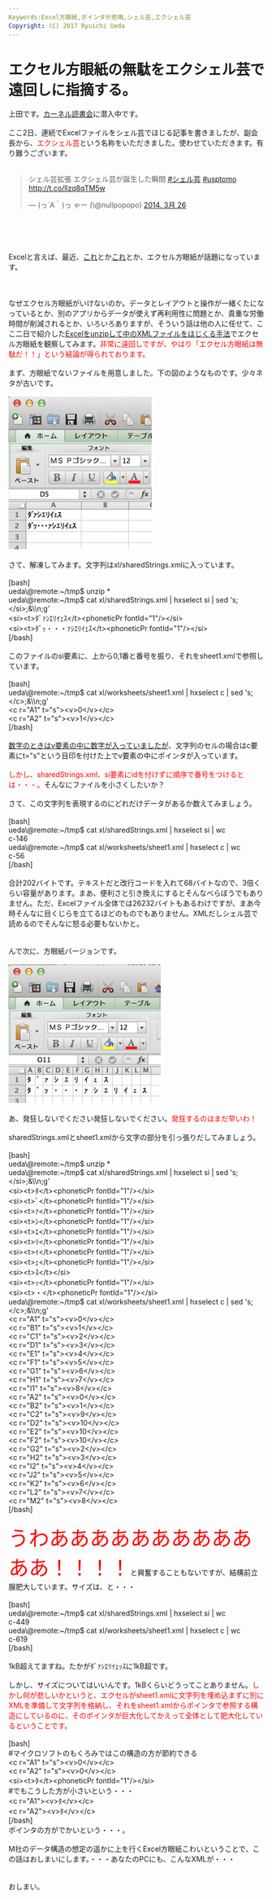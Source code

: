 ```yaml
---
Keywords:Excel方眼紙,ポインタが悲鳴,シェル芸,エクシェル芸
Copyright: (C) 2017 Ryuichi Ueda
---
```

# エクセル方眼紙の無駄をエクシェル芸で遠回しに指摘する。
上田です。<a href="http://kernel.doorkeeper.jp/events/9547" target="_blank">カーネル読書会</a>に潜入中です。<br />
<br />
ここ2日、連続でExcelファイルをシェル芸でほじる記事を書きましたが、副会長から、<span style="color:red">エクシェル芸</span>という名称をいただきました。使わせていただきます。有り難うございます。<br />
<br />
<blockquote class="twitter-tweet" lang="ja"><p>シェル芸拡張 エクシェル芸が誕生した瞬間 <a href="https://twitter.com/search?q=%23%E3%82%B7%E3%82%A7%E3%83%AB%E8%8A%B8&amp;src=hash">#シェル芸</a> <a href="https://twitter.com/search?q=%23usptomo&amp;src=hash">#usptomo</a> <a href="http://t.co/llzq8qTM5w">http://t.co/llzq8qTM5w</a></p>&mdash; (っ´A｀)っ ゃー (\@nullpopopo) <a href="https://twitter.com/nullpopopo/statuses/448832135101968384">2014, 3月 26</a></blockquote><br />
<script async src="//platform.twitter.com/widgets.js" charset="utf-8"></script><br />
<br />
<br />
Excelと言えば、最近、<a href="http://itpro.nikkeibp.co.jp/article/Watcher/20140321/545102/" target="_blank">これ</a>とか<a href="http://wol.nikkeibp.co.jp/article/column/20130523/153361/" target="_blank">これ</a>とか、エクセル方眼紙が話題になっています。<br />
<br />
<!--more--><br />
<br />
なぜエクセル方眼紙がいけないのか。データとレイアウトと操作が一緒くたになっているとか、別のアプリからデータが使えず再利用性に問題とか、貴重な労働時間が削減されるとか、いろいろありますが、そういう話は他の人に任せて、ここ二日で紹介した<a href="http://blog.ueda.asia/?p=2398" title="Excelファイルをシェル芸でほじくる。ただしエクセル方眼紙は後日ということで。" target="_blank">Excelをunzipして中のXMLファイルをほじくる手法</a>でエクセル方眼紙を観察してみます。<span style="color:red">非常に遠回しですが、やはり「エクセル方眼紙は無駄だ！！」という結論が得られております。</span><br />
<br />
まず、方眼紙でないファイルを用意しました。下の図のようなものです。少々ネタが古いです。<br />
<br />
<a href="スクリーンショット-2014-03-28-19.29.45.png"><img src="スクリーンショット-2014-03-28-19.29.45-282x300.png" alt="スクリーンショット 2014-03-28 19.29.45" width="282" height="300" class="aligncenter size-medium wp-image-2455" /></a><br />
<br />
さて、解凍してみます。文字列はxl/sharedStrings.xmlに入っています。<br />
<br />
[bash]<br />
ueda\@remote:~/tmp$ unzip *<br />
ueda\@remote:~/tmp$ cat xl/sharedStrings.xml | hxselect si | sed 's;&lt;/si&gt;;&amp;\\n;g'<br />
&lt;si&gt;&lt;t&gt;ﾀﾞｧｼｴﾘｲｪｽ&lt;/t&gt;&lt;phoneticPr fontId=&quot;1&quot;/&gt;&lt;/si&gt;<br />
&lt;si&gt;&lt;t&gt;ﾀﾞｯ・・・ｧｼｴﾘｲｪｽ&lt;/t&gt;&lt;phoneticPr fontId=&quot;1&quot;/&gt;&lt;/si&gt;<br />
[/bash]<br />
<br />
このファイルのsi要素に、上から0,1番と番号を振り、それをsheet1.xmlで参照しています。<br />
<br />
[bash]<br />
ueda\@remote:~/tmp$ cat xl/worksheets/sheet1.xml | hxselect c | sed 's;&lt;/c&gt;;&amp;\\n;g'<br />
&lt;c r=&quot;A1&quot; t=&quot;s&quot;&gt;&lt;v&gt;0&lt;/v&gt;&lt;/c&gt;<br />
&lt;c r=&quot;A2&quot; t=&quot;s&quot;&gt;&lt;v&gt;1&lt;/v&gt;&lt;/c&gt;<br />
[/bash]<br />
<br />
<a href="http://blog.ueda.asia/?p=2398" title="Excelファイルをシェル芸でほじくる。ただしエクセル方眼紙は後日ということで。" target="_blank">数字のときはv要素の中に数字が入っていましたが</a>、文字列のセルの場合はc要素にt="s"という目印を付けた上でv要素の中にポインタが入っています。<br />
<br />
<span style="color:red">しかし、sharedStrings.xml、si要素にidを付けずに順序で番号をつけるとは・・・。</span>そんなにファイルを小さくしたいか？<br />
<br />
さて、この文字列を表現するのにどれだけデータがあるか数えてみましょう。<br />
<br />
[bash]<br />
ueda\@remote:~/tmp$ cat xl/sharedStrings.xml | hxselect si | wc <br />
c-146<br />
ueda\@remote:~/tmp$ cat xl/worksheets/sheet1.xml | hxselect c | wc <br />
c-56<br />
[/bash]<br />
<br />
合計202バイトです。テキストだと改行コードを入れて68バイトなので、3倍くらい容量があります。まあ、便利さと引き換えにするとそんなべらぼうでもありません。ただ、Excelファイル全体では26232バイトもあるわけですが、まあ今時そんなに目くじらを立てるほどのものでもありません。XMLだしシェル芸で読めるのでそんなに怒る必要もないかと。<br />
<br />
<br />
んで次に、方眼紙バージョンです。<br />
<br />
<a href="スクリーンショット-2014-03-28-19.23.56.png"><img src="スクリーンショット-2014-03-28-19.23.56-300x272.png" alt="スクリーンショット 2014-03-28 19.23.56" width="300" height="272" class="aligncenter size-medium wp-image-2452" /></a><br />
<br />
あ、発狂しないでください発狂しないでください。<span style="color:red">発狂するのはまだ早いわ！</span><br />
<br />
sharedStrings.xmlとsheet1.xmlから文字の部分を引っ張りだしてみましょう。<br />
<br />
[bash]<br />
ueda\@remote:~/tmp$ unzip *<br />
ueda\@remote:~/tmp$ cat xl/sharedStrings.xml | hxselect si | sed 's;&lt;/si&gt;;&amp;\\n;g'<br />
&lt;si&gt;&lt;t&gt;ﾀ&lt;/t&gt;&lt;phoneticPr fontId=&quot;1&quot;/&gt;&lt;/si&gt;<br />
&lt;si&gt;&lt;t&gt;ﾞ&lt;/t&gt;&lt;phoneticPr fontId=&quot;1&quot;/&gt;&lt;/si&gt;<br />
&lt;si&gt;&lt;t&gt;ｧ&lt;/t&gt;&lt;phoneticPr fontId=&quot;1&quot;/&gt;&lt;/si&gt;<br />
&lt;si&gt;&lt;t&gt;ｼ&lt;/t&gt;&lt;phoneticPr fontId=&quot;1&quot;/&gt;&lt;/si&gt;<br />
&lt;si&gt;&lt;t&gt;ｴ&lt;/t&gt;&lt;phoneticPr fontId=&quot;1&quot;/&gt;&lt;/si&gt;<br />
&lt;si&gt;&lt;t&gt;ﾘ&lt;/t&gt;&lt;phoneticPr fontId=&quot;1&quot;/&gt;&lt;/si&gt;<br />
&lt;si&gt;&lt;t&gt;ｲ&lt;/t&gt;&lt;phoneticPr fontId=&quot;1&quot;/&gt;&lt;/si&gt;<br />
&lt;si&gt;&lt;t&gt;ｪ&lt;/t&gt;&lt;phoneticPr fontId=&quot;1&quot;/&gt;&lt;/si&gt;<br />
&lt;si&gt;&lt;t&gt;ｽ&lt;/t&gt;&lt;/si&gt;<br />
&lt;si&gt;&lt;t&gt;ｯ&lt;/t&gt;&lt;phoneticPr fontId=&quot;1&quot;/&gt;&lt;/si&gt;<br />
&lt;si&gt;&lt;t&gt;・&lt;/t&gt;&lt;phoneticPr fontId=&quot;1&quot;/&gt;&lt;/si&gt;<br />
ueda\@remote:~/tmp$ cat xl/worksheets/sheet1.xml | hxselect c | sed 's;&lt;/c&gt;;&amp;\\n;g'<br />
&lt;c r=&quot;A1&quot; t=&quot;s&quot;&gt;&lt;v&gt;0&lt;/v&gt;&lt;/c&gt;<br />
&lt;c r=&quot;B1&quot; t=&quot;s&quot;&gt;&lt;v&gt;1&lt;/v&gt;&lt;/c&gt;<br />
&lt;c r=&quot;C1&quot; t=&quot;s&quot;&gt;&lt;v&gt;2&lt;/v&gt;&lt;/c&gt;<br />
&lt;c r=&quot;D1&quot; t=&quot;s&quot;&gt;&lt;v&gt;3&lt;/v&gt;&lt;/c&gt;<br />
&lt;c r=&quot;E1&quot; t=&quot;s&quot;&gt;&lt;v&gt;4&lt;/v&gt;&lt;/c&gt;<br />
&lt;c r=&quot;F1&quot; t=&quot;s&quot;&gt;&lt;v&gt;5&lt;/v&gt;&lt;/c&gt;<br />
&lt;c r=&quot;G1&quot; t=&quot;s&quot;&gt;&lt;v&gt;6&lt;/v&gt;&lt;/c&gt;<br />
&lt;c r=&quot;H1&quot; t=&quot;s&quot;&gt;&lt;v&gt;7&lt;/v&gt;&lt;/c&gt;<br />
&lt;c r=&quot;I1&quot; t=&quot;s&quot;&gt;&lt;v&gt;8&lt;/v&gt;&lt;/c&gt;<br />
&lt;c r=&quot;A2&quot; t=&quot;s&quot;&gt;&lt;v&gt;0&lt;/v&gt;&lt;/c&gt;<br />
&lt;c r=&quot;B2&quot; t=&quot;s&quot;&gt;&lt;v&gt;1&lt;/v&gt;&lt;/c&gt;<br />
&lt;c r=&quot;C2&quot; t=&quot;s&quot;&gt;&lt;v&gt;9&lt;/v&gt;&lt;/c&gt;<br />
&lt;c r=&quot;D2&quot; t=&quot;s&quot;&gt;&lt;v&gt;10&lt;/v&gt;&lt;/c&gt;<br />
&lt;c r=&quot;E2&quot; t=&quot;s&quot;&gt;&lt;v&gt;10&lt;/v&gt;&lt;/c&gt;<br />
&lt;c r=&quot;F2&quot; t=&quot;s&quot;&gt;&lt;v&gt;10&lt;/v&gt;&lt;/c&gt;<br />
&lt;c r=&quot;G2&quot; t=&quot;s&quot;&gt;&lt;v&gt;2&lt;/v&gt;&lt;/c&gt;<br />
&lt;c r=&quot;H2&quot; t=&quot;s&quot;&gt;&lt;v&gt;3&lt;/v&gt;&lt;/c&gt;<br />
&lt;c r=&quot;I2&quot; t=&quot;s&quot;&gt;&lt;v&gt;4&lt;/v&gt;&lt;/c&gt;<br />
&lt;c r=&quot;J2&quot; t=&quot;s&quot;&gt;&lt;v&gt;5&lt;/v&gt;&lt;/c&gt;<br />
&lt;c r=&quot;K2&quot; t=&quot;s&quot;&gt;&lt;v&gt;6&lt;/v&gt;&lt;/c&gt;<br />
&lt;c r=&quot;L2&quot; t=&quot;s&quot;&gt;&lt;v&gt;7&lt;/v&gt;&lt;/c&gt;<br />
&lt;c r=&quot;M2&quot; t=&quot;s&quot;&gt;&lt;v&gt;8&lt;/v&gt;&lt;/c&gt;<br />
[/bash]<br />
<br />
<span style="color:red;font-size:40px">うわああああああああああああ！！！！</span>と興奮することもないですが、結構前立腺肥大しています。サイズは、と・・・<br />
<br />
[bash]<br />
ueda\@remote:~/tmp$ cat xl/sharedStrings.xml | hxselect si | wc <br />
c-449<br />
ueda\@remote:~/tmp$ cat xl/worksheets/sheet1.xml | hxselect c | wc <br />
c-619<br />
[/bash]<br />
<br />
1kB超えてますね。たかがﾀﾞｧｼｴﾘｲｪｯｽに1kB超です。<br />
<br />
しかし、サイズについてはいいんです。1kBくらいどうってことありません。<span style="color:red">しかし何が悲しいかというと、エクセルがsheet1.xmlに文字列を埋め込まずに別にXMLを準備して文字列を格納し、それをsheet1.xmlからポインタで参照する構造にしているのに、そのポインタが巨大化してかえって全体として肥大化しているということです。</span><br />
<br />
[bash]<br />
#マイクロソフトのもくろみではこの構造の方が節約できる<br />
&lt;c r=&quot;A1&quot; t=&quot;s&quot;&gt;&lt;v&gt;0&lt;/v&gt;&lt;/c&gt;<br />
&lt;c r=&quot;A2&quot; t=&quot;s&quot;&gt;&lt;v&gt;0&lt;/v&gt;&lt;/c&gt;<br />
&lt;si&gt;&lt;t&gt;ﾀ&lt;/t&gt;&lt;phoneticPr fontId=&quot;1&quot;/&gt;&lt;/si&gt;<br />
#でもこうした方が小さいという・・・<br />
&lt;c r=&quot;A1&quot;&gt;&lt;v&gt;ﾀ&lt;/v&gt;&lt;/c&gt;<br />
&lt;c r=&quot;A2&quot;&gt;&lt;v&gt;ﾀ&lt;/v&gt;&lt;/c&gt;<br />
[/bash]<br />
ポインタの方がでかいという・・・。<br />
<br />
M社のデータ構造の想定の遥かに上を行くExcel方眼紙こわいということで、この話はおしまいにします。・・・あなたのPCにも、こんなXMLが・・・<br />
<br />
<br />
おしまい。<br />
<!--:-->
